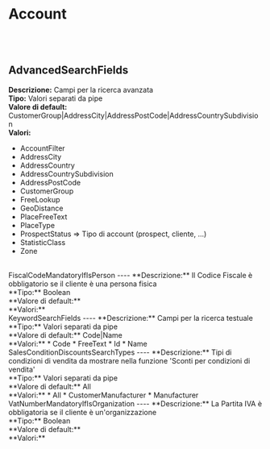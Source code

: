 # Account

<br><br> 

AdvancedSearchFields 
----
**Descrizione:** Campi per la ricerca avanzata<br>
**Tipo:** Valori separati da pipe<br>
**Valore di default:** CustomerGroup&#124;AddressCity&#124;AddressPostCode&#124;AddressCountrySubdivision<br>
**Valori:**
* AccountFilter
* AddressCity
* AddressCountry
* AddressCountrySubdivision
* AddressPostCode
* CustomerGroup
* FreeLookup
* GeoDistance
* PlaceFreeText
* PlaceType
* ProspectStatus => Tipo di account (prospect, cliente, ...)
* StatisticClass
* Zone
<br>
FiscalCodeMandatoryIfIsPerson 
----
**Descrizione:** Il Codice Fiscale è obbligatorio se il cliente è una persona fisica<br>
**Tipo:** Boolean<br>
**Valore di default:** <br>
**Valori:**
<br>
KeywordSearchFields 
----
**Descrizione:** Campi per la ricerca testuale<br>
**Tipo:** Valori separati da pipe<br>
**Valore di default:** Code&#124;Name<br>
**Valori:**
* Code
* FreeText
* Id
* Name
<br>
SalesConditionDiscountsSearchTypes 
----
**Descrizione:** Tipi di condizioni di vendita da mostrare nella funzione 'Sconti per condizioni di vendita'<br>
**Tipo:** Valori separati da pipe<br>
**Valore di default:** All<br>
**Valori:**
* All
* CustomerManufacturer
* Manufacturer
<br>
VatNumberMandatoryIfIsOrganization 
----
**Descrizione:** La Partita IVA è obbligatoria se il cliente è un'organizzazione<br>
**Tipo:** Boolean<br>
**Valore di default:** <br>
**Valori:**
<br>

